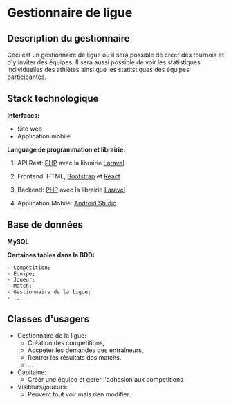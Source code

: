 # Gestionnaire de ligue 

## Description du gestionnaire
Ceci est un gestionnaire de ligue où il sera possible de créer des tournois et d'y inviter des équipes. 
Il sera aussi possible de voir les statistiques individuelles des athlètes ainsi que les statitstiques des équipes participantes.

## Stack technologique
**Interfaces:**
  - Site web
  - Application mobile
    
**Language de programmation et librairie:**  
  1. API Rest: 
    [PHP](https://www.php.net/) avec la librairie [Laravel](https://laravel.com/)
     
  2. Frontend: 
     HTML, [Bootstrap](https://getbootstrap.com/) et [React](https://react.dev/)
     
  3. Backend: 
     [PHP](https://www.php.net/) avec la librairie [Laravel](https://laravel.com/)

  4. Application Mobile:
      [Android Studio](https://developer.android.com/studio?gad_source=1&gclid=CjwKCAiA_tuuBhAUEiwAvxkgTl7O9nQuDGUrxa-Qh0aRx32BtCopM2w_OfqzISwvIMpvDUehywVTHRoCxGwQAvD_BwE&gclsrc=aw.ds)
        

## Base de données
**MySQL**  

**Certaines tables dans la BDD:**  

    - Compétition;
    - Équipe;
    - Joueur;
    - Match;
    - Gestionnaire de la ligue;
    - ...

## Classes d'usagers
  - Gestionnaire de la ligue:
      - Création des compétitions,
      - Accpeter les demandes des entraîneurs,
      - Rentrer les résultats des matchs.
      - ...
  - Capitaine:
      - Créer une équipe et gerer l'adhesion aux competitions
  - Visiteurs/joueurs:
    - Peuvent tout voir mais rien modifier.
  
   
    




